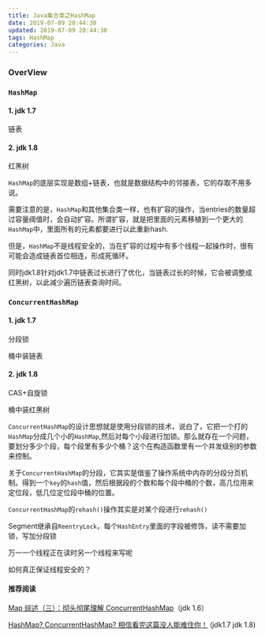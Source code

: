 ```yaml
---
title: Java集合类之HashMap
date: 2019-07-09 20:44:30
updated: 2019-07-09 20:44:30
tags: HashMap
categories: Java
---
```


### OverView



### `HashMap`

#### 1. jdk 1.7

链表

#### 2. jdk 1.8

红黑树

`HashMap`的底层实现是数组+链表，也就是数据结构中的邻接表，它的存取不用多说。

需要注意的是，`HashMap`和其他集合类一样，也有扩容的操作，当entries的数量超过容量阈值时，会自动扩容。所谓扩容，就是把里面的元素移植到一个更大的`HashMap`中，里面所有的元素都要进行以此重新hash.

但是，`HashMap`不是线程安全的，当在扩容的过程中有多个线程一起操作时，很有可能会造成链表首位相连，形成死循环。

同时jdk1.8针对jdk1.7中链表过长进行了优化，当链表过长的时候，它会被调整成红黑树，以此减少遍历链表查询时间。



### `ConcurrentHashMap`

#### 1. jdk 1.7

分段锁

桶中装链表

#### 2. jdk 1.8

CAS+自旋锁

桶中装红黑树

`ConcurrentHashMap`的设计思想就是使用分段锁的技术，说白了，它把一个打的`HashMap`分成几个小的`HashMap`,然后对每个小段进行加锁。那么就存在一个问题，要划分多少个段，每个段里有多少个桶？这个在构造函数里有一个并发级别的参数来控制。

关于`ConcurrentHashMap`的分段，它其实是借鉴了操作系统中内存的分段分页机制。得到一个`key`的`hash`值，然后根据段的个数和每个段中桶的个数，高几位用来定位段，低几位定位段中桶的位置。



`ConcurrentHashMap`的`rehash()`操作其实是对某个段进行`rehash()`



Segment继承自`ReentryLock`，每个`HashEntry`里面的字段被修饰，读不需要加锁，写加分段锁

万一一个线程正在读时另一个线程来写呢

如何真正保证线程安全的？

#### 推荐阅读

[Map 综述（三）：彻头彻尾理解 ConcurrentHashMap](<https://blog.csdn.net/justloveyou_/article/details/72783008>)（jdk 1.6）

[HashMap? ConcurrentHashMap? 相信看完这篇没人能难住你！](<https://juejin.im/post/5b551e8df265da0f84562403>) (jdk1.7 jdk 1.8)




